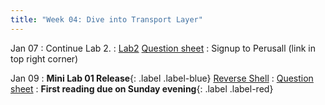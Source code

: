 ```yaml
---
title: "Week 04: Dive into Transport Layer"
---
```


Jan 07
: Continue Lab 2.
  : [Lab2]({{site.baseurl}}/docs/labs/lab2) [Question sheet]({{site.baseurl}}/assets/labs/lab2.pdf)
: Signup to Perusall (link in top right corner)

Jan 09
: **Mini Lab 01 Release**{: .label .label-blue} [Reverse Shell]({{site.baseurl}}/docs/concepts/revshell)
  : [Question sheet]({{site.baseurl}}/assets/concepts/revshell.pdf)
: **First reading due on Sunday evening**{: .label .label-red}


<!--
Dec 18
: IP Addressing
  : [slides]({{site.baseurl}}/assets/slides/ip_intro.pdf) [Worksheet]({{site.baseurl}}/assets/worksheets/ip_intro_sheet.pdf)
: Continue Lab 2
  : [Lab2]({{site.baseurl}}/docs/labs/lab2) [Question sheet]({{site.baseurl}}/assets/labs/lab2.pdf)

Dec 19
: IP Routing and ICMP Messages
: Continue Lab 2
  : [Lab2]({{site.baseurl}}/docs/labs/lab2) [Question sheet]({{site.baseurl}}/assets/labs/lab2.pdf)

Dec 21
: Introduction to TCP
: Continue Lab 2
  : [Lab2]({{site.baseurl}}/docs/labs/lab2) [Question sheet]({{site.baseurl}}/assets/labs/lab2.pdf)

Dec 22
: **No class, enjoy the break!**{: .label .label-blue}
  : **Lab 2 Due**{: .label .label-red}
-->
